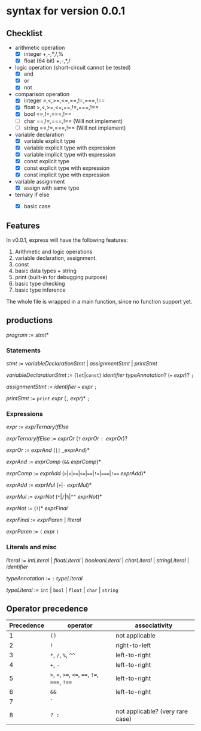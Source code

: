 # syntax for version 0.0.1

## Checklist

* arithmetic operation
    - [x] integer +,-,*,/,%
    - [x] float (64 bit) +,-,*,/
* logic operation (short-circuit cannot be tested)
    - [x] and
    - [x] or
    - [x] not
* comparison operation
    - [x] integer >,<,>=,<=,==,!=,===,!==
    - [x] float >,<,>=,<=,==,!=,===,!==
    - [x] bool ==,!=,===,!==
    - [ ] char ==,!=,===,!== (Will not implement)
    - [ ] string ==,!=,===,!== (Will not implement)
* variable declaration
    - [x] variable explicit type
    - [x] variable explicit type with expression
    - [x] variable implicit type with expression
    - [x] const explicit type
    - [x] const explicit type with expression
    - [x] const implicit type with expression
* variable assignment
    - [x] assign with same type
* ternary if else
    - [x] basic case


## Features

In v0.0.1, express will have the following features:

1. Arithmetic and logic operations
1. variable declaration, assignment.
1. const
1. basic data types + string
1. print (built-in for debugging purpose)
1. basic type checking
1. basic type inference

The whole file is wrapped in a main function, since no function support yet.

## productions

_program_ := _stmt_*

### Statements

_stmt_ := _variableDeclarationStmt_ | _assignmentStmt_ | _printStmt_

_variableDeclarationStmt_ := (`let`|`const`) _identifier_ _typeAnnotation_? (`=` _expr_)? `;`

_assignmentStmt_ := _identifier_ `=` _expr_ `;`

_printStmt_ := `print` _expr_ (`,` _expr_)* `;`

### Expressions

_expr_ := _exprTernaryIfElse_

_exprTernaryIfElse_ := _exprOr_ (`?` _exprOr_ `: `_exprOr_)?

_exprOr_ := _exprAnd_ (`||` _exprAnd)*

_exprAnd_ := _exprComp_ (`&&` _exprComp_)*

_exprComp_ := _exprAdd_ (`>`|`<`|`>=`|`<=`|`==`|`!=`|`===`|`!==` _exprAdd_)*

_exprAdd_ := _exprMul_ (`+`|`-` _exprMul_)*

_exprMul_ := _exprNot_ (`*`|`/`|`%`|`^^` _exprNot_)*

_exprNot_ := (`!`)* _exprFinal_

_exprFinal_ := _exprParen_ | _literal_

_exprParen_ := `(` _expr_ `)`


### Literals and misc

_literal_ := _intLiteral_ | _floatLiteral_ | _booleanLiteral_ | _charLiteral_ | _stringLiteral_ | _identifier_

_typeAnnotation_ := `:` _typeLiteral_

_typeLiteral_ := `int` | `bool` | `float` | `char` | `string`

## Operator precedence

| Precedence | operator | associativity |
| ---------- | ---------| ------------- |
| 1          | `()`     | not applicable |
| 2          | `!` | right-to-left |
| 3          | `*`, `/`, `%`, `^^` | left-to-right |
| 4          | `+`, `-`| left-to-right |
| 5          | `>`, `<`, `>=`, `<=`, `==`, `!=`, `===`, `!==` | left-to-right |
| 6 | `&&` | left-to-right |
| 7 | `||` | left-to-right |
| 8          | `? :` | not applicable? (very rare case) |

